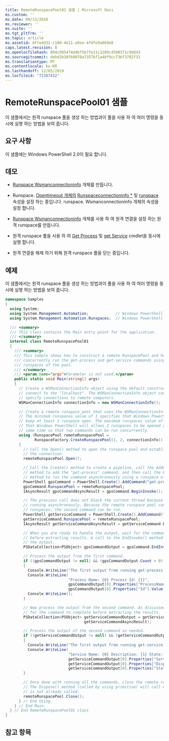 ```yaml
---
title: RemoteRunspacePool01 샘플 | Microsoft Docs
ms.custom: ''
ms.date: 09/13/2016
ms.reviewer: ''
ms.suite: ''
ms.tgt_pltfrm: ''
ms.topic: article
ms.assetid: dffedd31-c10d-4e11-a9ee-4fdfe9a869e8
caps.latest.revision: 8
ms.openlocfilehash: 894c995474d4bf5b7fe11c1289c4500371c9dd43
ms.sourcegitcommit: debd2b38fb8070a7357bf1a4bf9cc736f3702f31
ms.translationtype: MT
ms.contentlocale: ko-KR
ms.lasthandoff: 12/05/2019
ms.locfileid: "72367432"
---
```

# <a name="remoterunspacepool01-sample"></a>RemoteRunspacePool01 샘플

이 샘플에서는 원격 runspace 풀을 생성 하는 방법과이 풀을 사용 하 여 여러 명령을 동시에 실행 하는 방법을 보여 줍니다.

## <a name="requirements"></a>요구 사항

 이 샘플에는 Windows PowerShell 2.0이 필요 합니다.

## <a name="demonstrates"></a>데모

- [Runspace Wsmanconnectioninfo](/dotnet/api/System.Management.Automation.Runspaces.WSManConnectionInfo) 개체를 만듭니다.

- Runspace. [Opentimeout 개체의](/dotnet/api/System.Management.Automation.Runspaces.WSManConnectionInfo) [Runspaceconnectioninfo *](/dotnet/api/System.Management.Automation.Runspaces.RunspaceConnectionInfo.OperationTimeout) 및 [runspace](/dotnet/api/System.Management.Automation.Runspaces.RunspaceConnectionInfo.OpenTimeout) 속성을 설정 하는 중입니다. runspace. Wsmanconnectioninfo 개체의 속성을 설정 합니다.

- [Runspace Wsmanconnectioninfo](/dotnet/api/System.Management.Automation.Runspaces.WSManConnectionInfo) 개체를 사용 하 여 원격 연결을 설정 하는 원격 runspace를 만듭니다.

- 원격 runspace 풀을 사용 하 여 [Get Process](/powershell/module/Microsoft.PowerShell.Management/Get-Process) 및 [get Service](/powershell/module/microsoft.powershell.management/get-service) cmdlet을 동시에 실행 합니다.

- 원격 연결을 해제 하기 위해 원격 runspace 풀을 닫는 중입니다.

## <a name="example"></a>예제

 이 샘플에서는 원격 runspace 풀을 생성 하는 방법과이 풀을 사용 하 여 여러 명령을 동시에 실행 하는 방법을 보여 줍니다.

```csharp
namespace Samples
{
  using System;
  using System.Management.Automation;            // Windows PowerShell namespace.
  using System.Management.Automation.Runspaces;  // Windows PowerShell namespace.

  /// <summary>
  /// This class contains the Main entry point for the application.
  /// </summary>
  internal class RemoteRunspacePool01
  {
    /// <summary>
    /// This sample shows how to construct a remote RunspacePool and how to
    /// concurrently run the get-process and get-service commands using the
    /// runspaces of the pool.
    /// </summary>
    /// <param name="args">Parameter is not used.</param>
    public static void Main(string[] args)
    {
      // Create a WSManConnectionInfo object using the default constructor to
      // connect to the "localhost". The WSManConnectionInfo object can also
      // specify connections to remote computers.
      WSManConnectionInfo connectionInfo = new WSManConnectionInfo();

      // Create a remote runspace pool that uses the WSManConnectionInfo object.
      // The minimum runspaces value of 1 specifies that Windows PowerShell will
      // keep at least 1 runspace open. The maximum runspaces value of 2 specifies
      // that Windows PowerShell will allows 2 runspaces to be opened at the
      // same time so that two commands can be run concurrently.
      using (RunspacePool remoteRunspacePool =
             RunspaceFactory.CreateRunspacePool(1, 2, connectionInfo))
      {
        // Call the Open() method to open the runspace pool and establish
        // the connection.
        remoteRunspacePool.Open();

        // Call the Create() method to create a pipeline, call the AddCommand(string)
        // method to add the "get-process" command, and then call the BeginInvoke()
        // method to run the command asynchronously using a runspace of the pool.
        PowerShell gpsCommand = PowerShell.Create().AddCommand("get-process");
        gpsCommand.RunspacePool = remoteRunspacePool;
        IAsyncResult gpsCommandAsyncResult = gpsCommand.BeginInvoke();

        // The previous call does not block the current thread because it is
        // running asynchronously. Because the remote runspace pool can open two
        // runspaces, the second command can be run.
        PowerShell getServiceCommand = PowerShell.Create().AddCommand("get-service");
        getServiceCommand.RunspacePool = remoteRunspacePool;
        IAsyncResult getServiceCommandAsyncResult = getServiceCommand.BeginInvoke();

        // When you are ready to handle the output, wait for the command to complete
        // before extracting results. A call to the EndInvoke() method will block and return
        // the output.
        PSDataCollection<PSObject> gpsCommandOutput = gpsCommand.EndInvoke(gpsCommandAsyncResult);

        // Process the output from the first command.
        if ((gpsCommandOutput != null) && (gpsCommandOutput.Count > 0))
        {
          Console.WriteLine("The first output from running get-process command: ");
          Console.WriteLine(
                            "Process Name: {0} Process Id: {1}",
                            gpsCommandOutput[0].Properties["ProcessName"].Value,
                            gpsCommandOutput[0].Properties["Id"].Value);
          Console.WriteLine();
        }

        // Now process the output from the second command. As discussed previously, wait
        // for the command to complete before extracting the results.
        PSDataCollection<PSObject> getServiceCommandOutput = getServiceCommand.EndInvoke(
                                   getServiceCommandAsyncResult);

        // Process the output of the second command as needed.
        if ((getServiceCommandOutput != null) && (getServiceCommandOutput.Count > 0))
        {
          Console.WriteLine("The first output from running get-service command: ");
          Console.WriteLine(
                            "Service Name: {0} Description: {1} State: {2}",
                            getServiceCommandOutput[0].Properties["ServiceName"].Value,
                            getServiceCommandOutput[0].Properties["DisplayName"].Value,
                            getServiceCommandOutput[0].Properties["Status"].Value);
        }

        // Once done with running all the commands, close the remote runspace pool.
        // The Dispose() method (called by using primitive) will call Close(), if it
        // is not already called.
        remoteRunspacePool.Close();
      } // End Using.
    } // End Main.
  } // End RemoteRunspacePool01 class
}
```

## <a name="see-also"></a>참고 항목
